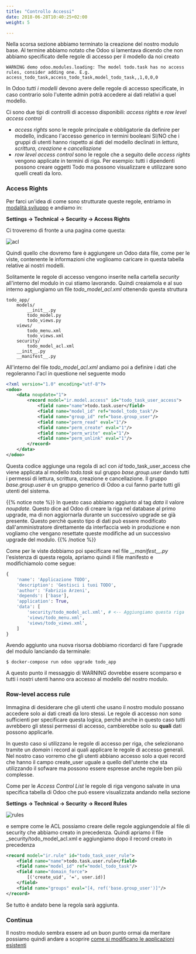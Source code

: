 ```yaml
---
title: "Controllo Accessi"
date: 2018-06-28T10:40:25+02:00
weight: 5

---
```


Nella scorsa sezione abbiamo terminato la creazione del nostro modulo base. Al termine abbiamo notato che Odoo si lamentava dicendo che non abbiamo specificato delle regole di accesso per il modello da noi creato

```
WARNING demo odoo.modules.loading: The model todo.task has no access rules, consider adding one. E.g. access_todo_task,access_todo_task,model_todo_task,,1,0,0,0
```

In Odoo *tutti i modelli* devono avere delle regole di accesso specificate, in caso contrario solo l'utente admin potrà accedere ai dati relativi a quel modello.

Ci sono due tipi di controlli di accesso disponibili: *access rights* e *row level access control*

- *access rights* sono le regole principale e obbligatorie da definire per modello, indicano l'accesso generico in termini booleani SI/NO che i gruppi di utenti hanno rispetto ai dati del modello declinati in _lettura_, _scrittura_, _creazione_ e _cancellazione_
- *row level access control* sono le regole che a seguito delle _access rights_ vengono applicate in termini di riga. Per esempio: tutti i dipendenti possono creare oggetti Todo ma possono visualizzare e utilizzare sono quelli creati da loro.


### Access Rights

Per farci un'idea di come sono strutturate queste regole, entriamo in [modalità sviluppo](http://localhost:1313/odoo.workshop/first_app/primo_modulo/#la-modalità-sviluppatore) e andiamo in:

**Settings -> Technical -> Security -> Access Rights**

Ci troveremo di fronte a una pagina come questa:

![acl](/odoo.workshop/screen/controllo_accessi/acl.png?width=60pc)

Quindi quello che dovremo fare è aggiungere un Odoo data file, come per le viste, contenente le informazioni che voglioamo caricare in questa tabella relative ai nostri modelli.

Solitamente le regole di accesso vengono inserite nella cartella _security_ all'interno del modulo in cui stiamo lavorando. Quindi creaiamola e al suo interno aggiungiamo un file _todo\_model\_acl.xml_ ottenendo questa struttura

```
todo_app/
    models/
        __init__.py
        todo_model.py
        todo_views.py
    views/
        todo_menu.xml
        todo_views.xml
    security/
        todo_model_acl.xml
    __init__.py
    __manifest__.py
```

All'interno del file _todo\_model\_acl.xml_ andiamo poi a definire i dati che regoleranno l'acl in questione nel seguente modo

```xml
<?xml version="1.0" encoding="utf-8"?>
<odoo>
    <data noupdate="1">
        <record model="ir.model.access" id="todo_task_user_access">
            <field name="name">todo.task.user</field>
            <field name="model_id" ref="model_todo_task"/>
            <field name="group_id" ref="base.group_user"/>
            <field name="perm_read" eval="1"/>
            <field name="perm_create" eval="1"/>
            <field name="perm_write" eval="1"/>
            <field name="perm_unlink" eval="1"/>
        </record>
    </data>
</odoo>
```

Questa codice aggiunge una regola di acl con _id_ todo_task_user_access che viene applicata al modello _todo.task_ sul gruppo _base.group.user_ dando tutti i permessi di lettura, scrittura, creazione e cancellazione. Il gruppo _base.group.user_ è un gruppo generico di Odoo a cui fanno parte tutti gli utenti del sistema.

{{% notice note %}}
In questo caso abbiamo aggiunto al tag _data_ il valore _noupdate_. Questo dice ad Odoo di creare la riga nel database al primo upgrade, ma di non aggiornarla durante un successivo upgrade se già presente. Questo perchè questo tipo di dati può essere modificato dall'amministratore direttamente da interfaccia web in produzione e non vogliamo che vengano resettate queste modifiche ad un successivo upgrade del modulo.
{{% /notice %}}


Come per le viste dobbiamo poi specificare nel file _\_\_manifest\_\_.py_ l'esistenza di questa regola, apriamo quindi il file manifesto e modifichiamolo come segue:

```python
{
    'name': 'Applicazione TODO',
    'description': 'Gestisci i tuoi TODO',
    'author': 'Fabrizio Arzeni',
    'depends': ['base'],
    'application': True,
    'data': [
        'security/todo_model_acl.xml', # <-- Aggiungiamo questa riga
        'views/todo_menu.xml',
        'views/todo_views.xml',
    ]
}
```

Avendo aggiunto una nuova risorsa dobbiamo ricordarci di fare l'upgrade del modulo lanciando da terminale:

```
$ docker-compose run odoo upgrade todo_app
```

A questo punto il messaggio di WARNING dovrebbe essere scomparso e tutti i nostri utenti hanno ora accesso al modello del nostro modulo.

### Row-level access rule

Immagina di desiderare che gli utenti che usano il nostro modulo possano accedere solo ai dati creati da loro stessi. Le regole di accesso non sono sufficienti per specificare questa logica, perchè anche in questo caso tutti avrebbero gli stessi permessi di accesso, cambierebbe solo su **quali** dati possono applicarle.

In questo caso si utilizzano le regole di accesso per riga, che selezionano tramite un _domain_ i record ai quali applicare le regole di accesso generali. Nel nostro caso vorremo che gli utenti abbiano accesso solo a quei record che hanno il campo create_user uguale a quello dell'utente che sta utilizzando il sofware ma possono essere espresse anche regole ben più complesse.

Come per le _Access Control List_ le regole di riga vengono salvate in una specifica tabella di Odoo che può essere visualizzata andando nella sezione

**Settings -> Technical -> Security -> Record Rules**

![rules](/odoo.workshop/screen/controllo_accessi/rules.png?width=60pc)

e sempre come le ACL possiamo creare delle regole aggiungendole al file di security che abbiamo creato in precedenza. Quindi apriamo il file _security/todo\_model\_acl.xml e aggiungiamo dopo il record creato in precedenza

```xml
<record model="ir.rule" id="todo_task_user_rule">
    <field name="name">todo.task.user.rule</field>
    <field name="model_id" ref="model_todo_task"/>
    <field name="domain_force">
        [('create_uid', '=', user.id)]
    </field>
    <field name="groups" eval="[4, ref('base.group_user')]"/>
</record>
```

Se tutto è andato bene la regola sarà aggiunta.

### Continua

Il nostro modulo sembra essere ad un buon punto ormai da meritare possiamo quindi andare a scoprire [come si modificano le applicazioni esistenti](/odoo.workshop/inheritance/)
